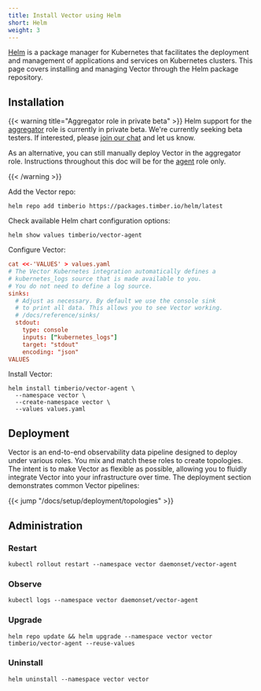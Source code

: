 ```yaml
---
title: Install Vector using Helm
short: Helm
weight: 3
---
```


[Helm] is a package manager for Kubernetes that facilitates the deployment and management of applications and services on Kubernetes clusters. This page covers installing and managing Vector through the Helm package repository.

## Installation

{{< warning title="Aggregator role in private beta" >}}
Helm support for the [aggregator] role is currently in private beta. We're currently seeking beta testers. If interested, please [join our chat][chat] and let us know.

As an alternative, you can still manually deploy Vector in the aggregator role. Instructions throughout this doc will be for the [agent] role only.

[agent]: /docs/about/setup/deployment/roles/#agent
[aggregator]: /docs/about/setup/deployment/roles/#aggregator
[chat]: https://chat.vector.dev
{{< /warning >}}

Add the Vector repo:

```shell
helm repo add timberio https://packages.timber.io/helm/latest
```

Check available Helm chart configuration options:

```shell
helm show values timberio/vector-agent
```

Configure Vector:

```toml
cat <<-'VALUES' > values.yaml
# The Vector Kubernetes integration automatically defines a
# kubernetes_logs source that is made available to you.
# You do not need to define a log source.
sinks:
  # Adjust as necessary. By default we use the console sink
  # to print all data. This allows you to see Vector working.
  # /docs/reference/sinks/
  stdout:
    type: console
    inputs: ["kubernetes_logs"]
    target: "stdout"
    encoding: "json"
VALUES
```

Install Vector:

```shell
helm install timberio/vector-agent \
  --namespace vector \
  --create-namespace vector \
  --values values.yaml
```

## Deployment

Vector is an end-to-end observability data pipeline designed to deploy under various roles. You mix and match these roles to create topologies. The intent is to make Vector as flexible as possible, allowing you to fluidly integrate Vector into your infrastructure over time. The deployment section demonstrates common Vector pipelines:

{{< jump "/docs/setup/deployment/topologies" >}}

## Administration

### Restart

```shell
kubectl rollout restart --namespace vector daemonset/vector-agent
```

### Observe

```shell
kubectl logs --namespace vector daemonset/vector-agent
```

### Upgrade

```shell
helm repo update && helm upgrade --namespace vector vector timberio/vector-agent --reuse-values
```

### Uninstall

```shell
helm uninstall --namespace vector vector
```

[helm]: https://helm.sh
